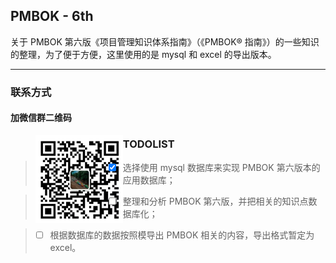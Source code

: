 ## PMBOK - 6th
关于 PMBOK 第六版《项目管理知识体系指南》（《PMBOK® 指南》）的一些知识的整理，为了便于方便，这里使用的是 mysql 和 excel 的导出版本。

---
### 联系方式

#### 加微信群二维码
> <img src="/pics/README/001-磐石如丝微信二维码.png" width="140" height="140" align=left></img>

### TODOLIST

> -[X] 选择使用 mysql 数据库来实现 PMBOK 第六版本的应用数据库；

> -[ ] 整理和分析 PMBOK 第六版，并把相关的知识点数据库化；

> -[ ] 根据数据库的数据按照模导出 PMBOK 相关的内容，导出格式暂定为 excel。
